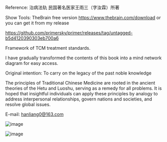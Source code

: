 Reference:
治病法轨
民国著名医家王雨三（字汝霖）所著

Show Tools:
TheBrain free version
https://www.thebrain.com/download
or
you can get it from my release

https://github.com/primersky/primer/releases/tag/untagged-b5d4120390303eb700a6


Framework of TCM treatment standards.

I have gradually transformed the contents of this book into a mind network diagram for easy access.



Original intention: To carry on the legacy of the past noble knowledge

The principles of Traditional Chinese Medicine are rooted in the ancient theories of the Hetu and Luoshu, serving as a remedy for all problems. It is hoped that insightful individuals can apply these principles by analogy to address interpersonal relationships, govern nations and societies, and resolve global issues.


E-mail: hanliang0@163.com


![image](https://github.com/user-attachments/assets/bf0ce404-3317-47e7-b14d-13109752a659)

![image](https://github.com/user-attachments/assets/cee31150-bc17-444f-a24e-c31d9358caf7)



